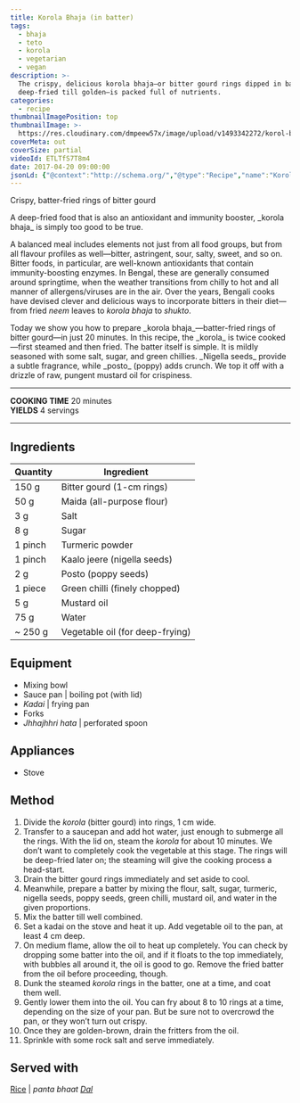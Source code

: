```yaml
---
title: Korola Bhaja (in batter)
tags:
  - bhaja
  - teto
  - korola
  - vegetarian
  - vegan
description: >-
  The crispy, delicious korola bhaja—or bitter gourd rings dipped in batter and
  deep-fried till golden—is packed full of nutrients.
categories:
  - recipe
thumbnailImagePosition: top
thumbnailImage: >-
  https://res.cloudinary.com/dmpeew57x/image/upload/v1493342272/korol-bhaja-website-thumbnail_bn8qb0.jpg
coverMeta: out
coverSize: partial
videoId: ETLTfS7T8m4
date: 2017-04-20 09:00:00
jsonLd: {"@context":"http://schema.org/","@type":"Recipe","name":"Korola Bhaja (in batter)","author":"Bong Eats","image":"https://res.cloudinary.com/dmpeew57x/image/upload/v1493342272/korol-bhaja-website-thumbnail_bn8qb0.jpg","description":"The crispy, delicious korola bhaja—or bitter gourd rings dipped in batter and deep-fried till golden—is packed full of nutrients.","prepTime":"PT10M","totalTime":"PT20M","recipeYield":"4","recipeIngredient":["Bitter gourd 150 g","Maida (all-purpose flour) 50 g","Salt 3 g","Sugar 8 g","Turmeric powder 1 pinch","nigella seeds 1 pinch","Poppy seeds 2 g","Green chilli (finely chopped) 1 piece","Mustard oil 5 g","Water 75 g","Vegetable oil ~250 g"],"recipeInstructions":["1 Divide the korola (bitter gourd) into rings, 1 cm wide.","2 Transfer to a saucepan and add hot water, just enough to submerge all the rings. With the lid on, steam the _korola_ for about 10 minutes. We don’t want to completely cook the vegetable at this stage. The rings will be deep-fried later on; the steaming will give the cooking process a head-start.","3 Drain the bitter gourd rings immediately and set aside to cool.","4 Meanwhile, prepare a batter by mixing the flour, salt, sugar, turmeric, nigella seeds, poppy seeds, green chilli, mustard oil, and water in the given proportions.","5 Mix the batter till well combined.","6 Set a kadai on the stove and heat it up. Add vegetable oil to the pan, at least 4 cm deep.","7 On medium flame, allow the oil to heat up completely. You can check by dropping some batter into the oil, and if it floats to the top immediately, with bubbles all around it, the oil is good to go. Remove the fried batter from the oil before proceeding, though.","8 Dunk the steamed _korola_ rings in the batter, one at a time, and coat them well.","9 Gently lower them into the oil. You can fry about 8 to 10 rings at a time, depending on the size of your pan. But be sure not to overcrowd the pan, or they won’t turn out crispy.","10 Once they are golden-brown, drain the fritters from the oil.","11 Sprinkle with some rock salt and serve immediately."]}
---
```





<p class="post-byline">Crispy, batter-fried rings of bitter gourd</p>

<p class="post-intro">A deep-fried food that is also an antioxidant and immunity booster, _korola bhaja_ is simply too good to be true.</p>

<!-- more -->
<span class="dropcap">A</span> balanced meal includes elements not just from all food groups, but from all flavour profiles as well—bitter, astringent, sour, salty, sweet, and so on. Bitter foods, in particular, are well-known antioxidants that contain immunity-boosting enzymes. In Bengal, these are generally consumed around springtime, when the weather transitions from chilly to hot and all manner of allergens/viruses are in the air. Over the years, Bengali cooks have devised clever and delicious ways to incorporate bitters in their diet—from fried _neem_ leaves to _korola bhaja_ to _shukto_.

<p>Today we show you how to prepare _korola bhaja_—batter-fried rings of bitter gourd—in just 20 minutes. In this recipe, the _korola_ is twice cooked—first steamed and then fried. The batter itself is simple. It is mildly seasoned with some salt, sugar, and green chillies. _Nigella seeds_ provide a subtle fragrance, while _posto_ (poppy) adds crunch. We top it off with a drizzle of raw, pungent mustard oil for crispiness.
</p>

***

**COOKING TIME** 20 minutes   
**YIELDS** 4 servings

***
## Ingredients
| Quantity | Ingredient                      |
|----------|---------------------------------|
|    150 g | Bitter gourd (1-cm rings)       |
|     50 g | Maida (all-purpose flour)       |
|      3 g | Salt                            |
|      8 g | Sugar                           |
|  1 pinch | Turmeric powder                 |
|  1 pinch | Kaalo jeere (nigella seeds)     |
|      2 g | Posto (poppy seeds)             |
|  1 piece | Green chilli (finely chopped)   |
|      5 g | Mustard oil                     |
|     75 g | Water                           |
|  ~ 250 g | Vegetable oil (for deep-frying) |

## Equipment
- Mixing bowl
- Sauce pan | boiling pot (with lid)
- _Kadai_ | frying pan
- Forks
- _Jhhajhhri hata_ | perforated spoon

## Appliances
- Stove

## Method

1. Divide the _korola_ (bitter gourd) into rings, 1 cm wide.
2. Transfer to a saucepan and add hot water, just enough to submerge all the rings. With the lid on, steam the _korola_ for about 10 minutes. We don’t want to completely cook the vegetable at this stage. The rings will be deep-fried later on; the steaming will give the cooking process a head-start.
3. Drain the bitter gourd rings immediately and set aside to cool.
4. Meanwhile, prepare a batter by mixing the flour, salt, sugar, turmeric, nigella seeds, poppy seeds, green chilli, mustard oil, and water in the given proportions.
5. Mix the batter till well combined.
6. Set a kadai on the stove and heat it up. Add vegetable oil to the pan, at least 4 cm deep.
7. On medium flame, allow the oil to heat up completely. You can check by dropping some batter into the oil, and if it floats to the top immediately, with bubbles all around it, the oil is good to go. Remove the fried batter from the oil before proceeding, though.
8. Dunk the steamed _korola_ rings in the batter, one at a time, and coat them well.
9. Gently lower them into the oil. You can fry about 8 to 10 rings at a time, depending on the size of your pan. But be sure not to overcrowd the pan, or they won’t turn out crispy.
10. Once they are golden-brown, drain the fritters from the oil.
11. Sprinkle with some rock salt and serve immediately.

## Served with
[Rice](/how-to/cook-the-perfect-rice/) | _panta bhaat_
[_Dal_](/tags/dal/)
